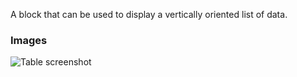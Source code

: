 A block that can be used to display a vertically oriented list of data.

### Images

![Table screenshot](https://gitlab.com/appsemble/appsemble/-/raw/0.27.8/config/assets/list.png)
